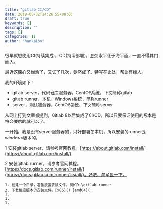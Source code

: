 ```yaml
---
title: "gitlab CI/CD"
date: 2019-08-02T14:26:55+08:00
draft: true
keywords: []
description: ""
tags: []
categories: []
author: "hankaibo"
---
```

很早就想使用CI(持续集成)，CD(持续部署)，怎奈水平低于海平面，一直不得其门而入。

最近这棵心又燥动了，又试了几次，竟然成了。特写在此处，帮助有缘人。

我的环境如下：

- gitlab server，代码仓库服务器，CentOS系统，下文简称gitlab
- gitlab runner，本机，Windows系统，简称runner
- server，测试服务器，CentOS系统，下文简称server

从网上打到文章都提到，Gitlab 8以后集成了CI/CD，所以只要保证使用的版本是符合要求的就可以了。

一开始，我是没有server服务器的，只好部署在本机，所以安装的runner是windows版本的。

1 安装gitlab server，请参考官网教程。[https://about.gitlab.com/install/](https://about.gitlab.com/install/)

2 安装gitlab runner，请参考官网教程。[https://docs.gitlab.com/runner/install/](https://docs.gitlab.com/runner/install/)。好吧，简单说一下。

    1. 创建一个目录，准备放置安装文件。例如D:\gitlab-runner
    2. 下载相应版本的安装文件。[x86]() [amd64]()
    1.
    1.
    1.
